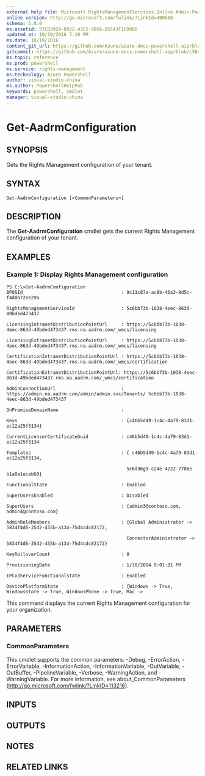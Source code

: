 ```yaml
---
external help file: Microsoft.RightsManagementServices.Online.Admin.PowerShell.dll-Help.xml
online version: http://go.microsoft.com/fwlink/?LinkId=400608
schema: 2.0.0
ms.assetid: 57CD3929-8922-43C2-9056-B5543F1FD0BB
updated_at: 10/19/2016 7:10 PM
ms.date: 10/19/2016
content_git_url: https://github.com/Azure/azure-docs-powershell-aip/blob/master/Azure%20Information%20Protection/AADRM%20Module/vlatest/Get-AadrmConfiguration.md
gitcommit: https://github.com/Azure/azure-docs-powershell-aip/blob/c584db022c82c9f9aca042c591590162f9d96d2b/Azure%20Information%20Protection/AADRM%20Module/vlatest/Get-AadrmConfiguration.md
ms.topic: reference
ms.prod: powershell
ms.service: rights-management
ms.technology: Azure Powershell
author: visual-studio-china
ms.author: PowerShellHelpPub
keywords: powershell, cmdlet
manager: visual-studio-china
---
```


# Get-AadrmConfiguration

## SYNOPSIS
Gets the Rights Management configuration of your tenant.

## SYNTAX

```
Get-AadrmConfiguration [<CommonParameters>]
```

## DESCRIPTION
The **Get-AadrmConfiguration** cmdlet gets the current Rights Management configuration of your tenant.

## EXAMPLES

### Example 1: Display Rights Management  configuration
```
PS C:\>Get-AadrmConfiguration
BPOSId                                    : 9c11c87a-ac8b-46a3-8d5c-f4d0b72ee29a

RightsManagementServiceId                 : 5c6bb73b-1038-4eec-863d-49bded473437

LicensingIntranetDistributionPointUrl     : https://5c6bb73b-1038-4eec-863d-49bded473437.rms.na.aadrm.com/_wmcs/licensing

LicensingExtranetDistributionPointUrl     : https://5c6bb73b-1038-4eec-863d-49bded473437.rms.na.aadrm.com/_wmcs/licensing

CertificationIntranetDistributionPointUrl : https://5c6bb73b-1038-4eec-863d-49bded473437.rms.na.aadrm.com/_wmcs/certification

CertificationExtranetDistributionPointUrl: https://5c6bb73b-1038-4eec-863d-49bded473437.rms.na.aadrm.com/_wmcs/certification

AdminConnectionUrl                        : https://admin.na.aadrm.com/admin/admin.svc/Tenants/ 5c6bb73b-1038-4eec-863d-49bded473437

OnPremiseDomainName                       : 

Keys                                      : {c46b5d49-1c4c-4a79-83d1-ec12a25f3134}

CurrentLicensorCertificateGuid            : c46b5d49-1c4c-4a79-83d1-ec12a25f3134

Templates                                 : { c46b5d49-1c4c-4a79-83d1-ec12a25f3134, 

                                            5c6d36g9-c24e-4222-7786e-b1a8a1ecab60}

FunctionalState                           : Enabled

SuperUsersEnabled                         : Disabled

SuperUsers                                : {admin3@contoso.com, admin4@contoso.com}

AdminRoleMembers                          : {Global Administrator -> 5834f4d6-35d2-455b-a134-75d4cdc82172, 

                                            ConnectorAdministrator -> 5834f4d6-35d2-455b-a134-75d4cdc82172}

KeyRolloverCount                          : 0

ProvisioningDate                          : 1/30/2014 9:01:31 PM

IPCv3ServiceFunctionalState               : Enabled

DevicePlatformState                       : {Windows -> True, WindowsStore -> True, WindowsPhone -> True, Mac ->
```

This command displays the current Rights Management configuration for your organization.

## PARAMETERS

### CommonParameters
This cmdlet supports the common parameters: -Debug, -ErrorAction, -ErrorVariable, -InformationAction, -InformationVariable, -OutVariable, -OutBuffer, -PipelineVariable, -Verbose, -WarningAction, and -WarningVariable. For more information, see about_CommonParameters (http://go.microsoft.com/fwlink/?LinkID=113216).

## INPUTS

## OUTPUTS

## NOTES

## RELATED LINKS


